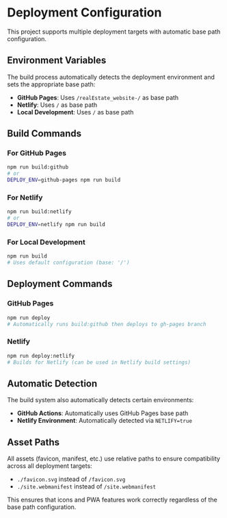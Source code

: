 # Deployment Configuration

This project supports multiple deployment targets with automatic base path configuration.

## Environment Variables

The build process automatically detects the deployment environment and sets the appropriate base path:

- **GitHub Pages**: Uses `/realEstate_website-/` as base path
- **Netlify**: Uses `/` as base path  
- **Local Development**: Uses `/` as base path

## Build Commands

### For GitHub Pages
```bash
npm run build:github
# or
DEPLOY_ENV=github-pages npm run build
```

### For Netlify
```bash
npm run build:netlify
# or
DEPLOY_ENV=netlify npm run build
```

### For Local Development
```bash
npm run build
# Uses default configuration (base: '/')
```

## Deployment Commands

### GitHub Pages
```bash
npm run deploy
# Automatically runs build:github then deploys to gh-pages branch
```

### Netlify
```bash
npm run deploy:netlify
# Builds for Netlify (can be used in Netlify build settings)
```

## Automatic Detection

The build system also automatically detects certain environments:

- **GitHub Actions**: Automatically uses GitHub Pages base path
- **Netlify Environment**: Automatically detected via `NETLIFY=true`

## Asset Paths

All assets (favicon, manifest, etc.) use relative paths to ensure compatibility across all deployment targets:

- `./favicon.svg` instead of `/favicon.svg`
- `./site.webmanifest` instead of `/site.webmanifest`

This ensures that icons and PWA features work correctly regardless of the base path configuration.
